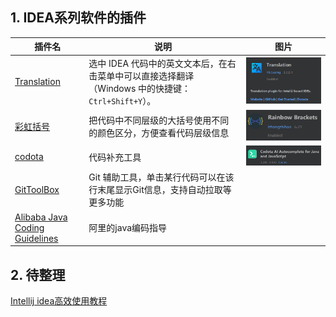 ## 1. IDEA系列软件的插件

插件名|说明 | 图片
---|---|---
 [Translation](https://github.com/YiiGuxing/TranslationPlugin)  | 选中 IDEA 代码中的英文文本后，在右击菜单中可以直接选择翻译（Windows 中的快捷键：`Ctrl+Shift+Y`）。| ![](pics/20211205185943958_13533.png)
[彩虹括号](https://izhangzhihao.github.io/rainbow-brackets-document/) | 把代码中不同层级的大括号使用不同的颜色区分，方便查看代码层级信息 | ![](pics/20211205190100626_29353.png)
 [codota](https://www.codota.com/?utm_source=jbmarket&utm_campaign=jbrainbowbrackets&utm_medium=banner) | 代码补充工具 | ![](pics/20211205191437356_8977.png)
[GitToolBox](https://plugins.jetbrains.com/plugin/7499-gittoolbox/) | Git 辅助工具，单击某行代码可以在该行末尾显示Git信息，支持自动拉取等更多功能 | 
[Alibaba Java Coding Guidelines](https://plugins.jetbrains.com/plugin/10046-alibaba-java-coding-guidelines) | 阿里的java编码指导 | 



## 2. 待整理

[Intellij idea高效使用教程](https://www.toutiao.com/i6929867921162273292/)

